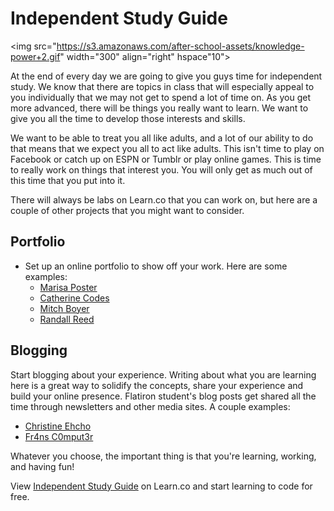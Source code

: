 # Independent Study Guide

<img src="https://s3.amazonaws.com/after-school-assets/knowledge-power+2.gif" width="300" align="right" hspace"10">

At the end of every day we are going to give you guys time for independent study. We know that there are topics in class that will especially appeal to you individually that we may not get to spend a lot of time on. As you get more advanced, there will be things you really want to learn. We want to give you all the time to develop those interests and skills.

We want to be able to treat you all like adults, and a lot of our ability to do that means that we expect you all to act like adults. This isn't time to play on Facebook or catch up on ESPN or Tumblr or play online games. This is time to really work on things that interest you. You will only get as much out of this time that you put into it.

There will always be labs on Learn.co that you can work on, but here are a couple of other projects that you might want to consider. 

## Portfolio

+ Set up an online portfolio to show off your work. Here are some examples:
  * [Marisa Poster](http://marisaposter.com/)
  * [Catherine Codes](http://catherinecodes.com/)
  * [Mitch Boyer](http://mitchboyer.com/)
  * [Randall Reed](http://randallreedjr.com/portfolio/)

## Blogging

Start blogging about your experience. Writing about what you are learning here is a great way to solidify the concepts, share your experience and build your online presence. Flatiron student's blog posts get shared all the time through newsletters and other media sites. A couple examples: 

  * [Christine Ehcho](http://christinehcho.tumblr.com/)
  * [Fr4ns C0mput3r](http://fr4nsc0mput3r.tumblr.com/)

Whatever you choose, the important thing is that you're learning, working, and having fun!

<p data-visibility='hidden'>View <a href='https://learn.co/lessons/hs-independent-study-guide' title='Independent Study Guide'>Independent Study Guide</a> on Learn.co and start learning to code for free.</p>
